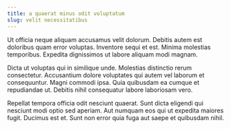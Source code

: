 ```yaml
---
title: a quaerat minus odit voluptatum
slug: velit necessitatibus
---
```


Ut officia neque aliquam accusamus velit dolorum. Debitis autem est doloribus quam error voluptas. Inventore sequi et est. Minima molestias temporibus. Expedita dignissimos ut labore aliquam modi magnam.

Dicta ut voluptas qui in similique unde. Molestias distinctio rerum consectetur. Accusantium dolore voluptates qui autem vel laborum et consequuntur. Magni commodi ipsa. Quia quibusdam ea cumque et repudiandae ut. Debitis nihil consequatur labore laboriosam vero.

Repellat tempora officia odit nesciunt quaerat. Sunt dicta eligendi qui nesciunt modi optio sed aperiam. Aut numquam eos qui ut expedita maiores fugit. Ducimus est et. Sunt non error quia fuga aut saepe et quibusdam nihil.
